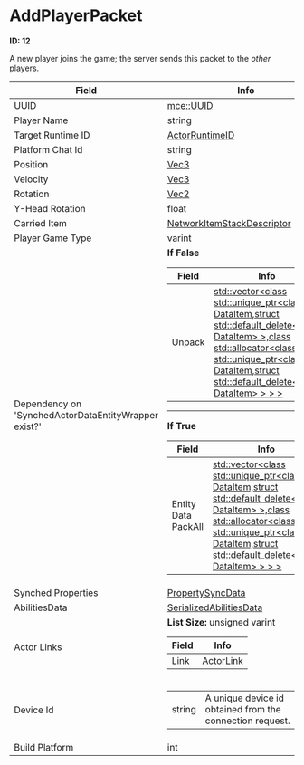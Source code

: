 # AddPlayerPacket

**ID: 12**  

A new player joins the game; the server sends this packet to the *other* players.

<table><thead><tr><th>Field</th><th>Info</th></tr></thead><tbody>
<tr><td>UUID</td><td><a href="../types/mce_UUID.md">mce::UUID</a></td></tr>
<tr><td>Player Name</td><td>string</td></tr>
<tr><td>Target Runtime ID</td><td><a href="../types/ActorRuntimeID.md">ActorRuntimeID</a></td></tr>
<tr><td>Platform Chat Id</td><td>string</td></tr>
<tr><td>Position</td><td><a href="../types/Vec3.md">Vec3</a></td></tr>
<tr><td>Velocity</td><td><a href="../types/Vec3.md">Vec3</a></td></tr>
<tr><td>Rotation</td><td><a href="../types/Vec2.md">Vec2</a></td></tr>
<tr><td>Y-Head Rotation</td><td>float</td></tr>
<tr><td>Carried Item</td><td><a href="../types/NetworkItemStackDescriptor.md">NetworkItemStackDescriptor</a></td></tr>
<tr><td>Player Game Type</td><td>varint</td></tr>
<tr><td>Dependency on 'SynchedActorDataEntityWrapper exist?'</td><td><b>If False</b><br>
  <table><thead><tr><th>Field</th><th>Info</th></tr></thead><tbody>
  <tr><td>Unpack</td><td><a href="../types/DataItem[].md">std::vector&lt;class std::unique_ptr&lt;class DataItem,struct std::default_delete&lt;class DataItem&gt; &gt;,class std::allocator&lt;class std::unique_ptr&lt;class DataItem,struct std::default_delete&lt;class DataItem&gt; &gt; &gt; &gt;</a></td></tr>
  </tbody></table><hr>
  <b>If True</b><br>
  <table><thead><tr><th>Field</th><th>Info</th></tr></thead><tbody>
  <tr><td>Entity Data PackAll</td><td><a href="../types/DataItem[].md">std::vector&lt;class std::unique_ptr&lt;class DataItem,struct std::default_delete&lt;class DataItem&gt; &gt;,class std::allocator&lt;class std::unique_ptr&lt;class DataItem,struct std::default_delete&lt;class DataItem&gt; &gt; &gt; &gt;</a></td></tr>
  </tbody></table></td></tr>
<tr><td>Synched Properties</td><td><a href="../types/PropertySyncData.md">PropertySyncData</a></td></tr>
<tr><td>AbilitiesData</td><td><a href="../types/SerializedAbilitiesData.md">SerializedAbilitiesData</a></td></tr>
<tr><td>Actor Links</td><td><b>List Size:</b> unsigned varint
  <table><thead><tr><th>Field</th><th>Info</th></tr></thead><tbody>
  <tr><td>Link</td><td><a href="../types/ActorLink.md">ActorLink</a></td></tr>
  </tbody></table></td></tr>
<tr><td>Device Id</td><td><table><tbody><tr><td>string</td><td>A unique device id obtained from the connection request.</td></tr></tbody></table></td></tr>
<tr><td>Build Platform</td><td>int</td></tr>
</tbody></table>